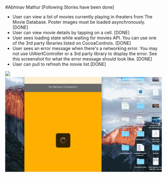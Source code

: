 #Abhinav Mathur [Following Stories have been done]
* User can view a list of movies currently playing in theaters from The Movie Database. Poster images must be loaded asynchronously. [DONE]
* User can view movie details by tapping on a cell. [DONE]
* User sees loading state while waiting for movies API. You can use one of the 3rd party libraries listed on CocoaControls. [DONE]
* User sees an error message when there's a networking error. You may not use UIAlertController or a 3rd party library to display the error. See this screenshot for what the error message should look like. [DONE]
* User can pull to refresh the movie list.[DONE]

<img src="https://github.com/abhinavmathur84/assignment1/blob/master/assignment1-part1.gif"/>
<img src="https://github.com/abhinavmathur84/assignment1/blob/master/assignment1-part2.gif"/>


